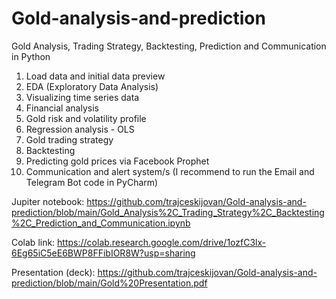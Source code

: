 # Gold-analysis-and-prediction

Gold Analysis, Trading Strategy, Backtesting, Prediction and Communication in Python

1. Load data and initial data preview
2. EDA (Exploratory Data Analysis)
3. Visualizing time series data
4. Financial analysis
5. Gold risk and volatility profile
6. Regression analysis - OLS
7. Gold trading strategy
8. Backtesting
9. Predicting gold prices via Facebook Prophet
10. Communication and alert system/s (I recommend to run the Email and Telegram Bot code in PyCharm)

Jupiter notebook: https://github.com/trajceskijovan/Gold-analysis-and-prediction/blob/main/Gold_Analysis%2C_Trading_Strategy%2C_Backtesting%2C_Prediction_and_Communication.ipynb

Colab link: https://colab.research.google.com/drive/1ozfC3lx-6Eg65iC5eE6BWP8FFibIOR8W?usp=sharing

Presentation (deck): https://github.com/trajceskijovan/Gold-analysis-and-prediction/blob/main/Gold%20Presentation.pdf





